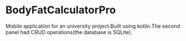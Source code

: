 # BodyFatCalculatorPro
Mobile application for an university project.Built using kotlin.The second panel had CRUD operations(the database is SQLite).
